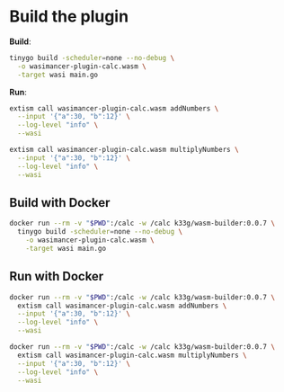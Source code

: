 # Build the plugin

**Build**:
```bash
tinygo build -scheduler=none --no-debug \
  -o wasimancer-plugin-calc.wasm \
  -target wasi main.go
```

**Run**:
```bash
extism call wasimancer-plugin-calc.wasm addNumbers \
  --input '{"a":30, "b":12}' \
  --log-level "info" \
  --wasi
```

```bash
extism call wasimancer-plugin-calc.wasm multiplyNumbers \
  --input '{"a":30, "b":12}' \
  --log-level "info" \
  --wasi
```

## Build with Docker

```bash
docker run --rm -v "$PWD":/calc -w /calc k33g/wasm-builder:0.0.7 \
  tinygo build -scheduler=none --no-debug \
    -o wasimancer-plugin-calc.wasm \
    -target wasi main.go
```

## Run with Docker

```bash
docker run --rm -v "$PWD":/calc -w /calc k33g/wasm-builder:0.0.7 \
  extism call wasimancer-plugin-calc.wasm addNumbers \
  --input '{"a":30, "b":12}' \
  --log-level "info" \
  --wasi
```

```bash
docker run --rm -v "$PWD":/calc -w /calc k33g/wasm-builder:0.0.7 \
  extism call wasimancer-plugin-calc.wasm multiplyNumbers \
  --input '{"a":30, "b":12}' \
  --log-level "info" \
  --wasi
```